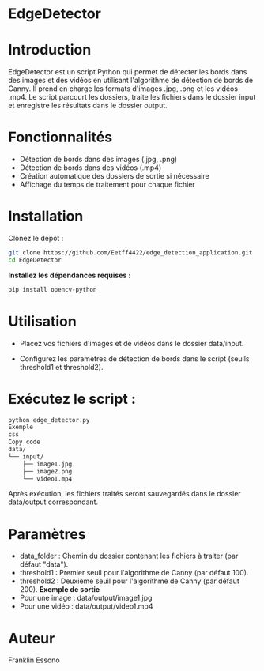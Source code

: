 # EdgeDetector

# Introduction
EdgeDetector est un script Python qui permet de détecter les bords dans des images et des vidéos en utilisant l'algorithme de détection de bords de Canny. Il prend en charge les formats d'images .jpg, .png et les vidéos .mp4. Le script parcourt les dossiers, traite les fichiers dans le dossier input et enregistre les résultats dans le dossier output.

# Fonctionnalités
- Détection de bords dans des images (.jpg, .png)
- Détection de bords dans des vidéos (.mp4)
- Création automatique des dossiers de sortie si nécessaire
- Affichage du temps de traitement pour chaque fichier

# Installation
Clonez le dépôt :

```bash
git clone https://github.com/Eetff4422/edge_detection_application.git
cd EdgeDetector
```

**Installez les dépendances requises :**

```bash
pip install opencv-python
```

# Utilisation
- Placez vos fichiers d'images et de vidéos dans le dossier data/input.

- Configurez les paramètres de détection de bords dans le script (seuils threshold1 et threshold2).

# Exécutez le script :

```bash
python edge_detector.py
Exemple
css
Copy code
data/
└── input/
    ├── image1.jpg
    ├── image2.png
    └── video1.mp4
```
Après exécution, les fichiers traités seront sauvegardés dans le dossier data/output correspondant.

# Paramètres
- data_folder : Chemin du dossier contenant les fichiers à traiter (par défaut "data").
- threshold1 : Premier seuil pour l'algorithme de Canny (par défaut 100).
- threshold2 : Deuxième seuil pour l'algorithme de Canny (par défaut 200).
**Exemple de sortie**
- Pour une image : data/output/image1.jpg
- Pour une vidéo : data/output/video1.mp4
# Auteur
Franklin Essono
